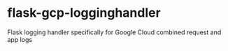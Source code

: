 # flask-gcp-logginghandler
Flask logging handler specifically for Google Cloud combined request and app logs
